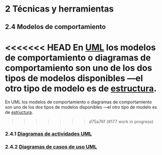 # 2 Técnicas y herramientas

## 2.4 Modelos de comportamiento

<<<<<<< HEAD
En [UML](https://www.uml.org) los modelos de comportamiento o diagramas de
comportamiento son uno de los dos tipos de modelos disponibles —el otro tipo de
modelo es de [estructura](./2_3_.Modelos_de_estructura.md).
=======
En UML los modelos de comportamiento o diagramas de comportamiento son uno de
los dos tipos de modelos disponibles —el otro tipo de modelo es de
[estructura](./2_3_.Modelos_de_estructura.md).
>>>>>>> d75a76f (#177 work in progress)

### 2.4.1 [Diagramas de actividades UML](./2_4_1_Diagramas_de_actividades_UML.md)

### 2.4.2 [Diagramas de casos de uso UML](./2_4_2_Diagramas_de_casos_de_uso_UML.md)
